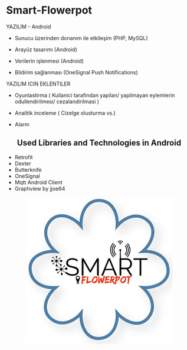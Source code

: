 # Smart-Flowerpot

YAZILIM - Android

- Sunucu üzerinden donanım ile etkileşim (PHP, MySQL)

- Arayüz tasarımı (Android)

- Verilerin işlenmesi (Android)

- Bildirim sağlanması (OneSignal Push Notifications)

YAZILIM ICIN EKLENTILER

- Oyunlastirma ( Kullanici tarafindan yapilan/ yapilmayan eylemlerin odullendirilmesi/ cezalandirilmasi )

- Analitik inceleme ( Cizelge olusturma vs.)

- Alarm 

<h2 align="center"> Used Libraries and Technologies in Android </h2>

- Retrofit
- Dexter
- Butterknife
- OneSignal
- Mqtt Android Client
- Graphview by jjoe64


<div align="center">
<img src="https://github.com/Smart-flowerpot/Smart-Flowerpot-Android/blob/master/smartFlowerpot.jpg" />
</div>
